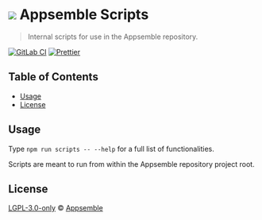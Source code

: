 # ![](https://gitlab.com/appsemble/appsemble/-/raw/0.28.9/config/assets/logo.svg) Appsemble Scripts

> Internal scripts for use in the Appsemble repository.

[![GitLab CI](https://gitlab.com/appsemble/appsemble/badges/0.28.9/pipeline.svg)](https://gitlab.com/appsemble/appsemble/-/releases/0.28.9)
[![Prettier](https://img.shields.io/badge/code_style-prettier-ff69b4.svg)](https://prettier.io)

## Table of Contents

- [Usage](#usage)
- [License](#license)

## Usage

Type `npm run scripts -- --help` for a full list of functionalities.

Scripts are meant to run from within the Appsemble repository project root.

## License

[LGPL-3.0-only](https://gitlab.com/appsemble/appsemble/-/blob/0.28.9/LICENSE.md) ©
[Appsemble](https://appsemble.com)
